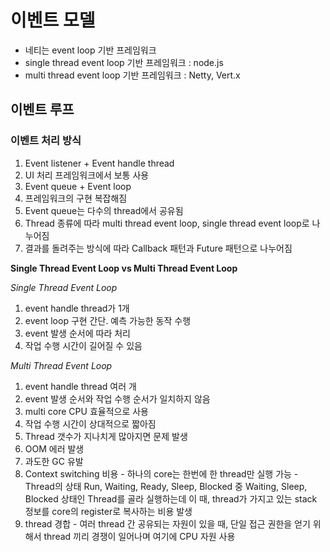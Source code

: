 # 이벤트 모델
- 네티는 event loop 기반 프레임워크
- single thread event loop 기반 프레임워크 : node.js
- multi thread event loop 기반 프레임워크 : Netty, Vert.x

## 이벤트 루프
### 이벤트 처리 방식
1. Event listener + Event handle thread
  2. UI 처리 프레임워크에서 보통 사용
3. Event queue + Event loop
  4. 프레임워크의 구현 복잡해짐
  5. Event queue는 다수의 thread에서 공유됨
  6. Thread 종류에 따라 multi thread event loop, single thread event loop로 나누어짐
  7. 결과를 돌려주는 방식에 따라 Callback 패턴과 Future 패턴으로 나누어짐

**Single Thread Event Loop vs Multi Thread Event Loop**

*Single Thread Event Loop*
1. event handle thread가 1개
2. event loop 구현 간단. 예측 가능한 동작 수행
3. event 발생 순서에 따라 처리
4. 작업 수행 시간이 길어질 수 있음

*Multi Thread Event Loop*
1. event handle thread 여러 개
2. event 발생 순서와 작업 수행 순서가 일치하지 않음
3. multi core CPU 효율적으로 사용
4. 작업 수행 시간이 상대적으로 짧아짐
5. Thread 갯수가 지나치게 많아지면 문제 발생
  6. OOM 에러 발생
  7. 과도한 GC 유발
  8. Context switching 비용
    - 하나의 core는 한번에 한 thread만 실행 가능
    - Thread의 상태 Run, Waiting, Ready, Sleep, Blocked 중 Waiting, Sleep, Blocked 상태인 Thread를 골라 실행하는데 이 때, thread가 가지고 있는 stack 정보를 core의 register로 복사하는 비용 발생
  9. thread 경합
    - 여러 thread 간 공유되는 자원이 있을 때, 단일 접근 권한을 얻기 위해서 thread 끼리 경쟁이 일어나며 여기에 CPU 자원 사용